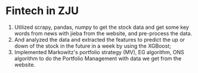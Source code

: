 # Fintech in ZJU
1. Utilized scrapy, pandas, numpy to get the stock data and get some key words from news with jieba from the website, and pre-process the data. 
2. And analyzed the data and extracted the features to predict the up or down of the stock in the future in a week by using the XGBoost;
3. Implemented Markowitz's portfolio strategy (MV), EG algorithm, ONS algorithm to do the Portfolio Management with data we get from the website.
